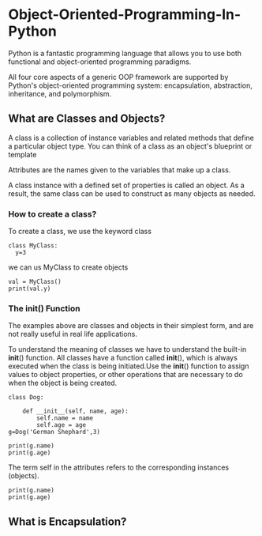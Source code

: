 # Object-Oriented-Programming-In-Python

Python is a fantastic programming language that allows you to use both functional and 
object-oriented programming paradigms.

All four core aspects of a generic OOP framework are supported by Python's object-oriented
programming system: encapsulation, abstraction, inheritance, and polymorphism.

## What are Classes and Objects?
A class is a collection of instance variables and related methods that define a particular object 
type. You can think of a class as an object's blueprint or template

Attributes are the names given to the variables that make up a class.

A class instance with a defined set of properties is called an object. As a result, the same class 
can be used to construct as many objects as needed.

### How to create a class?
To create a class, we use the keyword class
```
class MyClass:
  y=3
 ```
 we can us MyClass to create objects
 
 ```
val = MyClass()
print(val.y)
```

### The __init__() Function

The examples above are classes and objects in their simplest form, and are not really useful in 
real life applications.

To understand the meaning of classes we have to understand the built-in __init__() function.
All classes have a function called __init__(), which is always executed when the class is being 
initiated.Use the __init__() function to assign values to object properties, or other operations 
that are necessary to do when the object is being created.
```
class Dog:

    def __init__(self, name, age):  
        self.name = name
        self.age = age
g=Dog('German Shephard',3)

print(g.name)
print(g.age)

```

The term self in the attributes refers to the corresponding instances (objects).

```
print(g.name)
print(g.age)
```

## What is Encapsulation?



 
 
